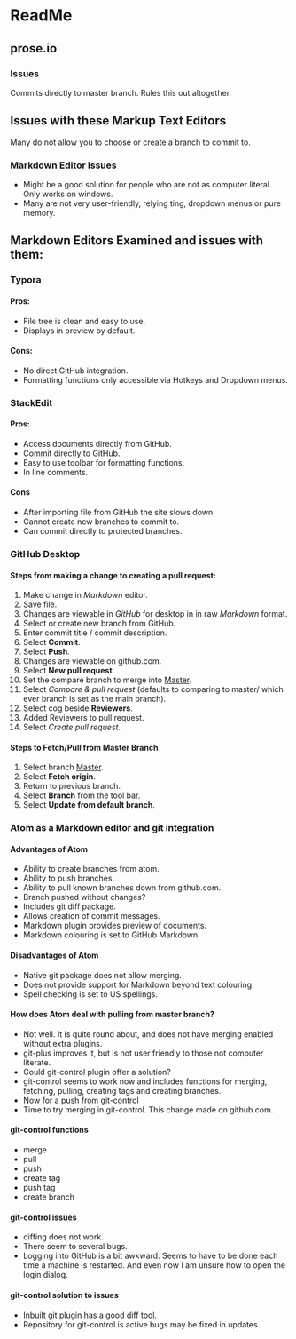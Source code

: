 # ReadMe

## prose.io

### Issues
Commits directly to master branch. Rules this out altogether.

## Issues with these Markup Text Editors

Many do not allow you to choose or create a branch to commit to.

### Markdown Editor Issues

- Might be a good solution for people who are not as computer literal. Only works on windows.
- Many are not very user-friendly, relying ting, dropdown menus or pure memory.

## Markdown Editors Examined and issues with them:

### Typora

#### Pros:

- File tree is clean and easy to use.
- Displays in preview by default.

#### Cons:

- No direct GitHub integration.
- Formatting functions only accessible via Hotkeys and Dropdown menus.

### StackEdit

#### Pros:

- Access documents directly from GitHub.
- Commit directly to GitHub.
- Easy to use toolbar for formatting functions.
- In line comments.

#### Cons

- After importing file from GitHub the site slows down.
- Cannot create new branches to commit to.
- Can commit directly to protected branches.

### GitHub Desktop

#### Steps from making a change to creating a pull request:

1. Make change in *Markdown* editor.
2. Save file.
3. Changes are viewable in *GitHub* for desktop in in raw *Markdown* format.
4. Select or create new branch from GitHub.
5. Enter commit title / commit description.
6. Select **Commit**.
7. Select **Push**.
8. Changes are viewable on github.com.
9. Select **New pull request**.
10. Set the compare branch to merge into <u>Master</u>.
11. Select *Compare &  pull request* (defaults to comparing to master/ which ever branch is set as the main branch).
12. Select cog beside **Reviewers**.
13. Added Reviewers to pull request.
14. Select *Create pull request*.

#### Steps to Fetch/Pull from Master Branch

1. Select branch <u>Master</u>.
2. Select **Fetch origin**.
3. Return to previous branch.
4. Select **Branch** from the tool bar.
5. Select **Update from default branch**.

### Atom as a Markdown editor and git integration

#### Advantages of Atom
- Ability to create branches from atom.
- Ability to push branches.
- Ability to pull known branches down from github.com.
- Branch pushed without changes?
- Includes git diff package.
- Allows creation of commit messages.
- Markdown plugin provides preview of documents.
- Markdown colouring is set to GitHub Markdown.

#### Disadvantages of Atom
- Native git package does not allow merging.
- Does not provide support for Markdown beyond text colouring.
- Spell checking is set to US spellings.

#### How does Atom deal with pulling from master branch?
- Not well. It is quite round about, and does not have merging enabled without extra plugins.
- git-plus improves it, but is not user friendly to those not computer literate.
- Could git-control plugin offer a solution?
- git-control seems to work now and includes functions for merging, fetching, pulling, creating tags and creating branches.
- Now for a push from git-control
- Time to try merging in git-control. This change made on github.com.

#### git-control functions
- merge
- pull
- push
- create tag
- push tag
- create branch

#### git-control issues
- diffing does not work.
- There seem to several bugs.
- Logging into GitHub is a bit awkward. Seems to have to be done each time a machine is restarted. And even now I am unsure how to open the login dialog.

#### git-control solution to issues
- Inbuilt git plugin has a good diff tool.
- Repository for git-control is active bugs may be fixed in updates.
